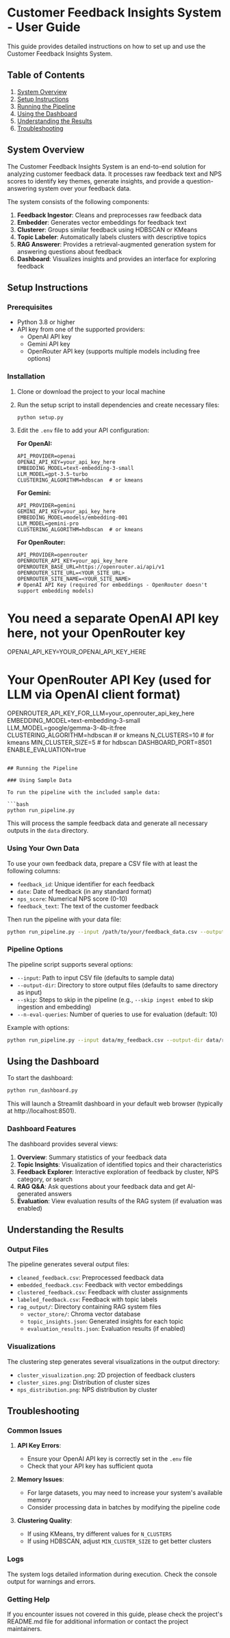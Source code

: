 # Customer Feedback Insights System - User Guide

This guide provides detailed instructions on how to set up and use the Customer Feedback Insights System.

## Table of Contents

1. [System Overview](#system-overview)
2. [Setup Instructions](#setup-instructions)
3. [Running the Pipeline](#running-the-pipeline)
4. [Using the Dashboard](#using-the-dashboard)
5. [Understanding the Results](#understanding-the-results)
6. [Troubleshooting](#troubleshooting)

## System Overview

The Customer Feedback Insights System is an end-to-end solution for analyzing customer feedback data. It processes raw feedback text and NPS scores to identify key themes, generate insights, and provide a question-answering system over your feedback data.

The system consists of the following components:

1. **Feedback Ingestor**: Cleans and preprocesses raw feedback data
2. **Embedder**: Generates vector embeddings for feedback text
3. **Clusterer**: Groups similar feedback using HDBSCAN or KMeans
4. **Topic Labeler**: Automatically labels clusters with descriptive topics
5. **RAG Answerer**: Provides a retrieval-augmented generation system for answering questions about feedback
6. **Dashboard**: Visualizes insights and provides an interface for exploring feedback

## Setup Instructions

### Prerequisites

- Python 3.8 or higher
- API key from one of the supported providers:
  - OpenAI API key
  - Gemini API key  
  - OpenRouter API key (supports multiple models including free options)

### Installation

1. Clone or download the project to your local machine

2. Run the setup script to install dependencies and create necessary files:

   ```bash
   python setup.py
   ```

3. Edit the `.env` file to add your API configuration:

   **For OpenAI:**
   ```
   API_PROVIDER=openai
   OPENAI_API_KEY=your_api_key_here
   EMBEDDING_MODEL=text-embedding-3-small
   LLM_MODEL=gpt-3.5-turbo
   CLUSTERING_ALGORITHM=hdbscan  # or kmeans
   ```

   **For Gemini:**
   ```
   API_PROVIDER=gemini
   GEMINI_API_KEY=your_api_key_here
   EMBEDDING_MODEL=models/embedding-001
   LLM_MODEL=gemini-pro
   CLUSTERING_ALGORITHM=hdbscan  # or kmeans
   ```

   **For OpenRouter:**
   ```
   API_PROVIDER=openrouter
   OPENROUTER_API_KEY=your_api_key_here
   OPENROUTER_BASE_URL=https://openrouter.ai/api/v1
   OPENROUTER_SITE_URL=<YOUR_SITE_URL>
   OPENROUTER_SITE_NAME=<YOUR_SITE_NAME>
   # OpenAI API Key (required for embeddings - OpenRouter doesn't support embedding models)
# You need a separate OpenAI API key here, not your OpenRouter key
OPENAI_API_KEY=YOUR_OPENAI_API_KEY_HERE

# Your OpenRouter API Key (used for LLM via OpenAI client format)
OPENROUTER_API_KEY_FOR_LLM=your_openrouter_api_key_here
   EMBEDDING_MODEL=text-embedding-3-small
   LLM_MODEL=google/gemma-3-4b-it:free
   CLUSTERING_ALGORITHM=hdbscan  # or kmeans
   N_CLUSTERS=10  # for kmeans
   MIN_CLUSTER_SIZE=5  # for hdbscan
   DASHBOARD_PORT=8501
   ENABLE_EVALUATION=true
   ```

## Running the Pipeline

### Using Sample Data

To run the pipeline with the included sample data:

```bash
python run_pipeline.py
```

This will process the sample feedback data and generate all necessary outputs in the `data` directory.

### Using Your Own Data

To use your own feedback data, prepare a CSV file with at least the following columns:
- `feedback_id`: Unique identifier for each feedback
- `date`: Date of feedback (in any standard format)
- `nps_score`: Numerical NPS score (0-10)
- `feedback_text`: The text of the customer feedback

Then run the pipeline with your data file:

```bash
python run_pipeline.py --input /path/to/your/feedback_data.csv --output-dir /path/to/output/directory
```

### Pipeline Options

The pipeline script supports several options:

- `--input`: Path to input CSV file (defaults to sample data)
- `--output-dir`: Directory to store output files (defaults to same directory as input)
- `--skip`: Steps to skip in the pipeline (e.g., `--skip ingest embed` to skip ingestion and embedding)
- `--n-eval-queries`: Number of queries to use for evaluation (default: 10)

Example with options:

```bash
python run_pipeline.py --input data/my_feedback.csv --output-dir data/results --skip evaluate
```

## Using the Dashboard

To start the dashboard:

```bash
python run_dashboard.py
```

This will launch a Streamlit dashboard in your default web browser (typically at http://localhost:8501).

### Dashboard Features

The dashboard provides several views:

1. **Overview**: Summary statistics of your feedback data
2. **Topic Insights**: Visualization of identified topics and their characteristics
3. **Feedback Explorer**: Interactive exploration of feedback by cluster, NPS category, or search
4. **RAG Q&A**: Ask questions about your feedback data and get AI-generated answers
5. **Evaluation**: View evaluation results of the RAG system (if evaluation was enabled)

## Understanding the Results

### Output Files

The pipeline generates several output files:

- `cleaned_feedback.csv`: Preprocessed feedback data
- `embedded_feedback.csv`: Feedback with vector embeddings
- `clustered_feedback.csv`: Feedback with cluster assignments
- `labeled_feedback.csv`: Feedback with topic labels
- `rag_output/`: Directory containing RAG system files
  - `vector_store/`: Chroma vector database
  - `topic_insights.json`: Generated insights for each topic
  - `evaluation_results.json`: Evaluation results (if enabled)

### Visualizations

The clustering step generates several visualizations in the output directory:

- `cluster_visualization.png`: 2D projection of feedback clusters
- `cluster_sizes.png`: Distribution of cluster sizes
- `nps_distribution.png`: NPS distribution by cluster

## Troubleshooting

### Common Issues

1. **API Key Errors**:
   - Ensure your OpenAI API key is correctly set in the `.env` file
   - Check that your API key has sufficient quota

2. **Memory Issues**:
   - For large datasets, you may need to increase your system's available memory
   - Consider processing data in batches by modifying the pipeline code

3. **Clustering Quality**:
   - If using KMeans, try different values for `N_CLUSTERS`
   - If using HDBSCAN, adjust `MIN_CLUSTER_SIZE` to get better clusters

### Logs

The system logs detailed information during execution. Check the console output for warnings and errors.

### Getting Help

If you encounter issues not covered in this guide, please check the project's README.md file for additional information or contact the project maintainers.